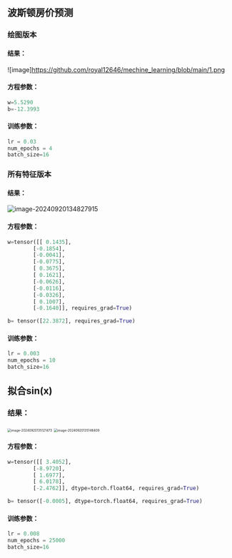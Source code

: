 ## 波斯顿房价预测

### 绘图版本

#### 结果：



![image]https://github.com/royal12646/mechine_learning/blob/main/1.png

#### 方程参数：

~~~python
w=5.5290
b=-12.3993
~~~



#### 训练参数：

~~~python
lr = 0.03
num_epochs = 4
batch_size=16
~~~



### 所有特征版本

#### 结果：

![image-20240920134827915](C:/Users/idis/AppData/Roaming/Typora/typora-user-images/image-20240920134827915.png)

#### 方程参数：

~~~python
w=tensor([[ 0.1435],
        [-0.1854],
        [-0.0041],
        [-0.0775],
        [ 0.3675],
        [ 0.1621],
        [-0.0626],
        [-0.0116],
        [-0.0326],
        [ 0.1007],
        [-0.1640]], requires_grad=True) 

b= tensor([22.3872], requires_grad=True)
~~~

#### 训练参数：

~~~python
lr = 0.003
num_epochs = 10
batch_size=16
~~~





## 拟合sin(x)

### 结果：

<img src="C:/Users/idis/AppData/Roaming/Typora/typora-user-images/image-20240920135121473.png" alt="image-20240920135121473" style="zoom:50%;" />

<img src="C:/Users/idis/AppData/Roaming/Typora/typora-user-images/image-20240920135146409.png" alt="image-20240920135146409" style="zoom:50%;" />

#### 方程参数：

~~~python
w=tensor([[ 3.4052],
        [-8.9720],
        [ 1.6977],
        [ 6.0178],
        [-2.4762]], dtype=torch.float64, requires_grad=True) 

b= tensor([-0.0005], dtype=torch.float64, requires_grad=True)
~~~

#### 训练参数：

~~~python
lr = 0.008
num_epochs = 25000
batch_size=16
~~~



